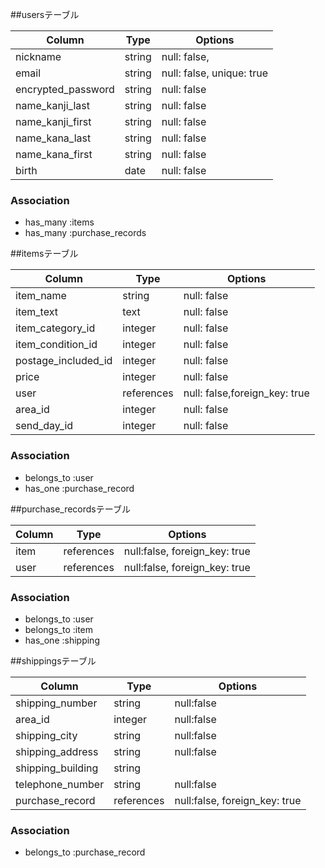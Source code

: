 ##usersテーブル

| Column             | Type     |   Options                 |
|--------------------|----------|---------------------------|
| nickname           | string   | null: false,              |
| email              | string   | null: false, unique: true |
| encrypted_password | string   | null: false               |
| name_kanji_last    | string   | null: false               |
| name_kanji_first   | string   | null: false               |
| name_kana_last     | string   | null: false               |
| name_kana_first    | string   | null: false               |
| birth              | date     | null: false               |

### Association
- has_many :items
- has_many :purchase_records

##itemsテーブル

| Column              |  Type     |   Options                     |        
|---------------------|-----------|-------------------------------|              
| item_name           | string    | null: false                   |
| item_text           | text      | null: false                   |
| item_category_id    | integer   | null: false                   |
| item_condition_id   | integer   | null: false                   |
| postage_included_id | integer   | null: false                   |
| price               | integer   | null: false                   |
| user                | references| null: false,foreign_key: true |
| area_id             | integer   | null: false                   |
| send_day_id         | integer   | null: false                   |
### Association

- belongs_to :user
- has_one :purchase_record

##purchase_recordsテーブル

| Column            |    Type    | Options                       |
|-------------------|------------|-------------------------------|
| item              | references | null:false, foreign_key: true |
| user              | references | null:false, foreign_key: true |


### Association

- belongs_to :user
- belongs_to :item
- has_one :shipping

##shippingsテーブル

| Column            | Type       | Options                       |
|-------------------|------------|-------------------------------|
| shipping_number   | string     | null:false                    |
| area_id           | integer    | null:false                    |
| shipping_city     | string     | null:false                    |
| shipping_address  | string     | null:false                    |
| shipping_building | string     |                               |
| telephone_number  | string     | null:false                    |          
| purchase_record   | references | null:false, foreign_key: true |
### Association

- belongs_to :purchase_record


